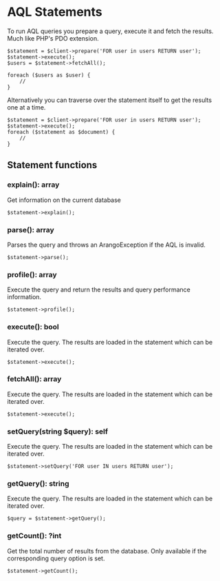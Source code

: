 # AQL Statements
To run AQL queries you prepare a query, execute it and fetch the results. Much like PHP's PDO extension.
``` 
$statement = $client->prepare('FOR user in users RETURN user');
$statement->execute();
$users = $statement->fetchAll(); 

foreach ($users as $user) {
    //
}
```

Alternatively you can traverse over the statement itself to get the results one at a time.
``` 
$statement = $client->prepare('FOR user in users RETURN user');
$statement->execute();
foreach ($statement as $document) {
    //
}
```

## Statement functions

### explain(): array
Get information on the current database
```
$statement->explain();
```

### parse(): array
Parses the query and throws an ArangoException if the AQL is invalid.
```
$statement->parse();
```

### profile(): array
Execute the query and return the results and query performance information. 
```
$statement->profile();
```

### execute(): bool
Execute the query. The results are loaded in the statement which can be iterated over. 
```
$statement->execute();
```

### fetchAll(): array
Execute the query. The results are loaded in the statement which can be iterated over. 
```
$statement->execute();
```

### setQuery(string $query): self
Execute the query. The results are loaded in the statement which can be iterated over.
```
$statement->setQuery('FOR user IN users RETURN user');
```

### getQuery(): string
Execute the query. The results are loaded in the statement which can be iterated over.
```
$query = $statement->getQuery();
```

### getCount(): ?int
Get the total number of results from the database. Only available if the corresponding query option is set. 
```
$statement->getCount();
```

